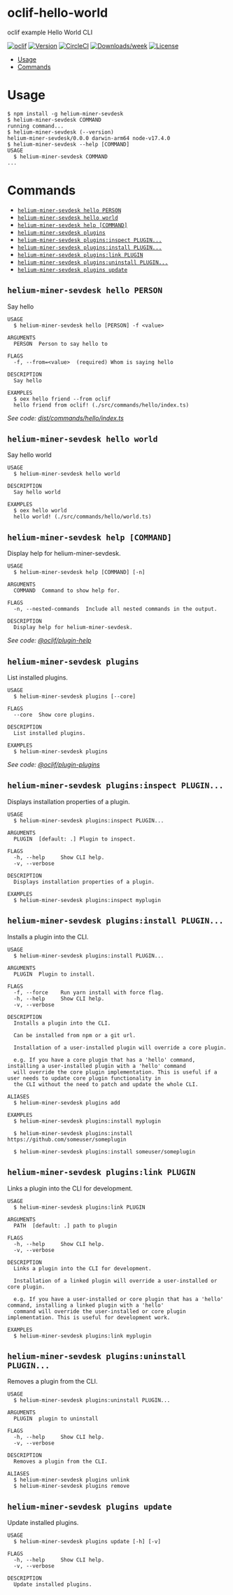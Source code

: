 oclif-hello-world
=================

oclif example Hello World CLI

[![oclif](https://img.shields.io/badge/cli-oclif-brightgreen.svg)](https://oclif.io)
[![Version](https://img.shields.io/npm/v/oclif-hello-world.svg)](https://npmjs.org/package/oclif-hello-world)
[![CircleCI](https://circleci.com/gh/oclif/hello-world/tree/main.svg?style=shield)](https://circleci.com/gh/oclif/hello-world/tree/main)
[![Downloads/week](https://img.shields.io/npm/dw/oclif-hello-world.svg)](https://npmjs.org/package/oclif-hello-world)
[![License](https://img.shields.io/npm/l/oclif-hello-world.svg)](https://github.com/oclif/hello-world/blob/main/package.json)

<!-- toc -->
* [Usage](#usage)
* [Commands](#commands)
<!-- tocstop -->
# Usage
<!-- usage -->
```sh-session
$ npm install -g helium-miner-sevdesk
$ helium-miner-sevdesk COMMAND
running command...
$ helium-miner-sevdesk (--version)
helium-miner-sevdesk/0.0.0 darwin-arm64 node-v17.4.0
$ helium-miner-sevdesk --help [COMMAND]
USAGE
  $ helium-miner-sevdesk COMMAND
...
```
<!-- usagestop -->
# Commands
<!-- commands -->
* [`helium-miner-sevdesk hello PERSON`](#helium-miner-sevdesk-hello-person)
* [`helium-miner-sevdesk hello world`](#helium-miner-sevdesk-hello-world)
* [`helium-miner-sevdesk help [COMMAND]`](#helium-miner-sevdesk-help-command)
* [`helium-miner-sevdesk plugins`](#helium-miner-sevdesk-plugins)
* [`helium-miner-sevdesk plugins:inspect PLUGIN...`](#helium-miner-sevdesk-pluginsinspect-plugin)
* [`helium-miner-sevdesk plugins:install PLUGIN...`](#helium-miner-sevdesk-pluginsinstall-plugin)
* [`helium-miner-sevdesk plugins:link PLUGIN`](#helium-miner-sevdesk-pluginslink-plugin)
* [`helium-miner-sevdesk plugins:uninstall PLUGIN...`](#helium-miner-sevdesk-pluginsuninstall-plugin)
* [`helium-miner-sevdesk plugins update`](#helium-miner-sevdesk-plugins-update)

## `helium-miner-sevdesk hello PERSON`

Say hello

```
USAGE
  $ helium-miner-sevdesk hello [PERSON] -f <value>

ARGUMENTS
  PERSON  Person to say hello to

FLAGS
  -f, --from=<value>  (required) Whom is saying hello

DESCRIPTION
  Say hello

EXAMPLES
  $ oex hello friend --from oclif
  hello friend from oclif! (./src/commands/hello/index.ts)
```

_See code: [dist/commands/hello/index.ts](https://github.com/silviokennecke/helium-miner-sevdesk/blob/v0.0.0/dist/commands/hello/index.ts)_

## `helium-miner-sevdesk hello world`

Say hello world

```
USAGE
  $ helium-miner-sevdesk hello world

DESCRIPTION
  Say hello world

EXAMPLES
  $ oex hello world
  hello world! (./src/commands/hello/world.ts)
```

## `helium-miner-sevdesk help [COMMAND]`

Display help for helium-miner-sevdesk.

```
USAGE
  $ helium-miner-sevdesk help [COMMAND] [-n]

ARGUMENTS
  COMMAND  Command to show help for.

FLAGS
  -n, --nested-commands  Include all nested commands in the output.

DESCRIPTION
  Display help for helium-miner-sevdesk.
```

_See code: [@oclif/plugin-help](https://github.com/oclif/plugin-help/blob/v5.1.10/src/commands/help.ts)_

## `helium-miner-sevdesk plugins`

List installed plugins.

```
USAGE
  $ helium-miner-sevdesk plugins [--core]

FLAGS
  --core  Show core plugins.

DESCRIPTION
  List installed plugins.

EXAMPLES
  $ helium-miner-sevdesk plugins
```

_See code: [@oclif/plugin-plugins](https://github.com/oclif/plugin-plugins/blob/v2.0.11/src/commands/plugins/index.ts)_

## `helium-miner-sevdesk plugins:inspect PLUGIN...`

Displays installation properties of a plugin.

```
USAGE
  $ helium-miner-sevdesk plugins:inspect PLUGIN...

ARGUMENTS
  PLUGIN  [default: .] Plugin to inspect.

FLAGS
  -h, --help     Show CLI help.
  -v, --verbose

DESCRIPTION
  Displays installation properties of a plugin.

EXAMPLES
  $ helium-miner-sevdesk plugins:inspect myplugin
```

## `helium-miner-sevdesk plugins:install PLUGIN...`

Installs a plugin into the CLI.

```
USAGE
  $ helium-miner-sevdesk plugins:install PLUGIN...

ARGUMENTS
  PLUGIN  Plugin to install.

FLAGS
  -f, --force    Run yarn install with force flag.
  -h, --help     Show CLI help.
  -v, --verbose

DESCRIPTION
  Installs a plugin into the CLI.

  Can be installed from npm or a git url.

  Installation of a user-installed plugin will override a core plugin.

  e.g. If you have a core plugin that has a 'hello' command, installing a user-installed plugin with a 'hello' command
  will override the core plugin implementation. This is useful if a user needs to update core plugin functionality in
  the CLI without the need to patch and update the whole CLI.

ALIASES
  $ helium-miner-sevdesk plugins add

EXAMPLES
  $ helium-miner-sevdesk plugins:install myplugin 

  $ helium-miner-sevdesk plugins:install https://github.com/someuser/someplugin

  $ helium-miner-sevdesk plugins:install someuser/someplugin
```

## `helium-miner-sevdesk plugins:link PLUGIN`

Links a plugin into the CLI for development.

```
USAGE
  $ helium-miner-sevdesk plugins:link PLUGIN

ARGUMENTS
  PATH  [default: .] path to plugin

FLAGS
  -h, --help     Show CLI help.
  -v, --verbose

DESCRIPTION
  Links a plugin into the CLI for development.

  Installation of a linked plugin will override a user-installed or core plugin.

  e.g. If you have a user-installed or core plugin that has a 'hello' command, installing a linked plugin with a 'hello'
  command will override the user-installed or core plugin implementation. This is useful for development work.

EXAMPLES
  $ helium-miner-sevdesk plugins:link myplugin
```

## `helium-miner-sevdesk plugins:uninstall PLUGIN...`

Removes a plugin from the CLI.

```
USAGE
  $ helium-miner-sevdesk plugins:uninstall PLUGIN...

ARGUMENTS
  PLUGIN  plugin to uninstall

FLAGS
  -h, --help     Show CLI help.
  -v, --verbose

DESCRIPTION
  Removes a plugin from the CLI.

ALIASES
  $ helium-miner-sevdesk plugins unlink
  $ helium-miner-sevdesk plugins remove
```

## `helium-miner-sevdesk plugins update`

Update installed plugins.

```
USAGE
  $ helium-miner-sevdesk plugins update [-h] [-v]

FLAGS
  -h, --help     Show CLI help.
  -v, --verbose

DESCRIPTION
  Update installed plugins.
```
<!-- commandsstop -->

